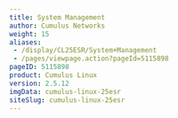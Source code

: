 ```yaml
---
title: System Management
author: Cumulus Networks
weight: 15
aliases:
 - /display/CL25ESR/System+Management
 - /pages/viewpage.action?pageId=5115898
pageID: 5115898
product: Cumulus Linux
version: 2.5.12
imgData: cumulus-linux-25esr
siteSlug: cumulus-linux-25esr
---
```

